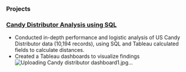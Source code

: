 ### Projects
### [Candy Distributor Analysis using SQL](https://github.com/OlgaRaynor/Projects/tree/main/US-candy_distributor_sql)

- Conducted in-depth performance and logistic analysis of US Candy Distributor data (10,194 records), using SQL and Tableau calculated fields to calculate distances. 
- Created a Tableau dashboards to visualize findings
![Uploading Candy distributor dashboard1.jpg…]()
